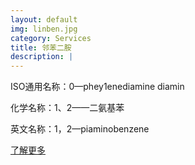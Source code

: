 ```yaml
---
layout: default
img: linben.jpg
category: Services
title: 邻苯二胺
description: |
---
```

  <p>ISO通用名称：0—phey1enediamine diamin</p>
  <p>化学名称：1、2——二氨基苯</p>
  <p>英文名称：1，2—piaminobenzene</p>
  <p><a href="http://join.deathtothestockphoto.com//">了解更多</a></p>
  